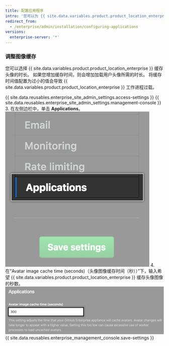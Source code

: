 ```yaml
---
title: 配置应用程序
intro: '您可以为 {{ site.data.variables.product.product_location_enterprise }} 配置内部应用程序设置。'
redirect_from:
  - /enterprise/admin/installation/configuring-applications
versions:
  enterprise-server: '*'
---
```


### 调整图像缓存

您可以选择 {{ site.data.variables.product.product_location_enterprise }} 缓存头像的时长。 如果您增加缓存时间，则会增加加载用户头像所需的时长。 将缓存时间值配置为过小的值会导致 {{ site.data.variables.product.product_location_enterprise }} 工作进程过载。

{{ site.data.reusables.enterprise_site_admin_settings.access-settings }}
{{ site.data.reusables.enterprise_site_admin_settings.management-console }}
3. 在左侧边栏中，单击 **Applications**。 ![设置侧边栏中的 Applications 选项卡](/assets/images/enterprise/management-console/sidebar-applications.png)
4. 在“Avatar image cache time (seconds)（头像图像缓存时间（秒））”下，输入希望 {{ site.data.variables.product.product_location_enterprise }} 缓存头像图像的秒数。 ![头像图像缓存表单字段](/assets/images/enterprise/management-console/add-image-caching-value-field.png)
{{ site.data.reusables.enterprise_management_console.save-settings }}
